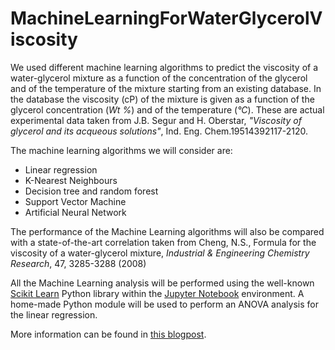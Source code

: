 # MachineLearningForWaterGlycerolViscosity
We used different machine learning algorithms to predict the viscosity of a water-glycerol mixture as a function of the concentration of the glycerol and of the temperature of the mixture starting from an existing database. In the database the viscosity (cP) of the mixture is given as a function of the glycerol concentration (*Wt %*) and of the temperature (*°C*). These are actual experimental data taken from J.B. Segur and H. Oberstar, *"Viscosity of glycerol and its acqueous solutions"*, Ind. Eng. Chem.19514392117-2120.

The machine learning algorithms we will consider are:
* Linear regression
* K-Nearest Neighbours
* Decision tree and random forest
* Support Vector Machine
* Artificial Neural Network

The performance of the Machine Learning algorithms will also be compared with a state-of-the-art correlation taken from Cheng, N.S., Formula for the viscosity of a water-glycerol mixture, *Industrial & Engineering Chemistry Research*, 47, 3285-3288 (2008)

All the Machine Learning analysis will be performed using the well-known [Scikit Learn](https://scikit-learn.org/stable/) Python library within the [Jupyter Notebook](https://jupyter.org/) environment. A home-made Python module will be used to perform an ANOVA analysis for the linear regression.

More information can be found in [this blogpost](https://www.centds.com/2019/08/23/predict-the-viscosity-of-a-water-glycerol-mixture-using-machine-learning/).

